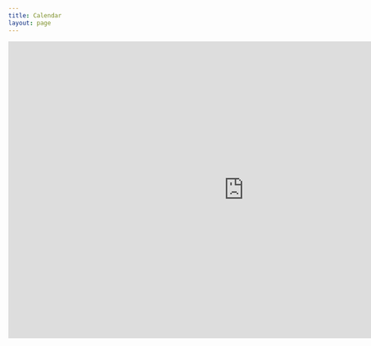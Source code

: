 ```yaml
---
title: Calendar
layout: page
---
```

<div >
<iframe width="950" height="600" src="https://mypc.s-raj.in/remote.php/dav/calendars/sr/outlooklivecom-1/" frameborder="0" scrolling="yes"></iframe>
</div>


